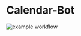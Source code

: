 # Calendar-Bot

![example workflow](https://github.com/gueldenstone/calendar-bot/actions/workflows/go.yml/badge.svg)

